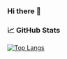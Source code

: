 ### Hi there 👋

<!--
**Xehnsucht/Xehnsucht** is a ✨ _special_ ✨ repository because its `README.md` (this file) appears on your GitHub profile.

Here are some ideas to get you started:
- 🌱 I’m currently learning ...
-->
### 📈 GitHub Stats
[![Top Langs](https://github-readme-stats.vercel.app/api/top-langs/?username=Schmuckstuck)](https://github.com/Schmuckstuck/github-readme-stats)
